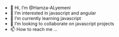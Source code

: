 - 👋 Hi, I’m @Hamza-ALyemeni
- 👀 I’m interested in javascript and angular
- 🌱 I’m currently learning javascript
- 💞️ I’m looking to collaborate on javascript projects
- 📫 How to reach me ...

<!---
Hamza-ALyemeni/Hamza-ALyemeni is a ✨ special ✨ repository because its `README.md` (this file) appears on your GitHub profile.
You can click the Preview link to take a look at your changes.
--->
